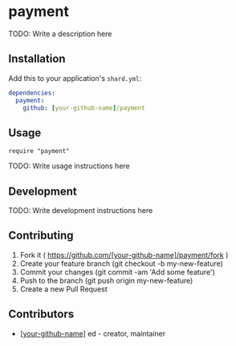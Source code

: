 # payment

TODO: Write a description here

## Installation

Add this to your application's `shard.yml`:

```yaml
dependencies:
  payment:
    github: [your-github-name]/payment
```

## Usage

```crystal
require "payment"
```

TODO: Write usage instructions here

## Development

TODO: Write development instructions here

## Contributing

1. Fork it ( https://github.com/[your-github-name]/payment/fork )
2. Create your feature branch (git checkout -b my-new-feature)
3. Commit your changes (git commit -am 'Add some feature')
4. Push to the branch (git push origin my-new-feature)
5. Create a new Pull Request

## Contributors

- [[your-github-name]](https://github.com/[your-github-name]) ed - creator, maintainer
